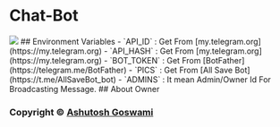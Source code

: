 # Chat-Bot
<img src="https://graph.org/file/17e4d9230bd10d58113e0.jpg">
## Environment Variables
- `API_ID` : Get From [my.telegram.org](https://my.telegram.org)
- `API_HASH` : Get From [my.telegram.org](https://my.telegram.org)
- `BOT_TOKEN` : Get From [BotFather](https://telegram.me/BotFather)
- `PICS` : Get From [All Save Bot](https://t.me/AllSaveBot_bot)
- `ADMINS` : It mean Admin/Owner Id For Broadcasting Message.
## About Owner

### Copyright ©️ [Ashutosh Goswami](https://github.com/AshutoshGoswami24)
